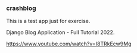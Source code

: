 ### crashblog

This is a test app just for exercise. 

Django Blog Application - Full Tutorial 2022. 

https://www.youtube.com/watch?v=I8TRkEcw9Mg  
